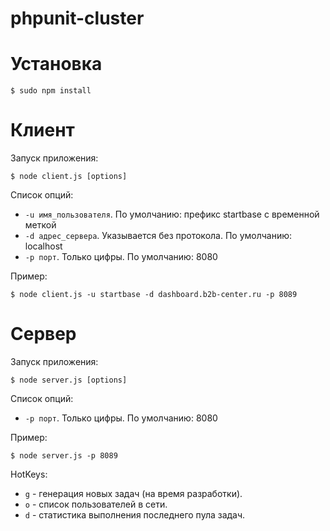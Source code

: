 # phpunit-cluster

# Установка

```
$ sudo npm install
```

# Клиент

Запуск приложения:
```
$ node client.js [options]
```

Список опций:

* `-u имя_пользователя`. По умолчанию: префикс startbase с временной меткой
* `-d адрес_сервера`. Указывается без протокола. По умолчанию: localhost
* `-p порт`. Только цифры. По умолчанию: 8080

Пример:

```
$ node client.js -u startbase -d dashboard.b2b-center.ru -p 8089
```

# Сервер

Запуск приложения:
```
$ node server.js [options]
```

Список опций:

* `-p порт`. Только цифры. По умолчанию: 8080

Пример:

```
$ node server.js -p 8089
```

HotKeys:

* `g` - генерация новых задач (на время разработки).
* `o` - список пользователей в сети.
* `d` - статистика выполнения последнего пула задач.

